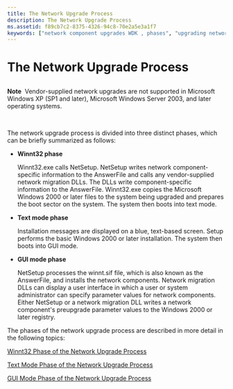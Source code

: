 ```yaml
---
title: The Network Upgrade Process
description: The Network Upgrade Process
ms.assetid: f89cb7c2-8375-4326-94c8-70e2a5e3a1f7
keywords: ["network component upgrades WDK , phases", "upgrading network components WDK , phases", "AnswerFile WDK networking"]
---
```


# The Network Upgrade Process


## <a href="" id="ddk-the-network-upgrade-process-ng"></a>


**Note**  Vendor-supplied network upgrades are not supported in Microsoft Windows XP (SP1 and later), Microsoft Windows Server 2003, and later operating systems.

 

The network upgrade process is divided into three distinct phases, which can be briefly summarized as follows:

-   **Winnt32 phase**

    Winnt32.exe calls NetSetup. NetSetup writes network component-specific information to the AnswerFile and calls any vendor-supplied network migration DLLs. The DLLs write component-specific information to the AnswerFile. Winnt32.exe copies the Microsoft Windows 2000 or later files to the system being upgraded and prepares the boot sector on the system. The system then boots into text mode.

-   **Text mode phase**

    Installation messages are displayed on a blue, text-based screen. Setup performs the basic Windows 2000 or later installation. The system then boots into GUI mode.

-   **GUI mode phase**

    NetSetup processes the winnt.sif file, which is also known as the AnswerFile, and installs the network components. Network migration DLLs can display a user interface in which a user or system administrator can specify parameter values for network components. Either NetSetup or a network migration DLL writes a network component's preupgrade parameter values to the Windows 2000 or later registry.

The phases of the network upgrade process are described in more detail in the following topics:

[Winnt32 Phase of the Network Upgrade Process](winnt32-phase-of-the-network-upgrade-process.md)

[Text Mode Phase of the Network Upgrade Process](text-mode-phase-of-the-network-upgrade-process.md)

[GUI Mode Phase of the Network Upgrade Process](gui-mode-phase-of-the-network-upgrade-process.md)

 

 





